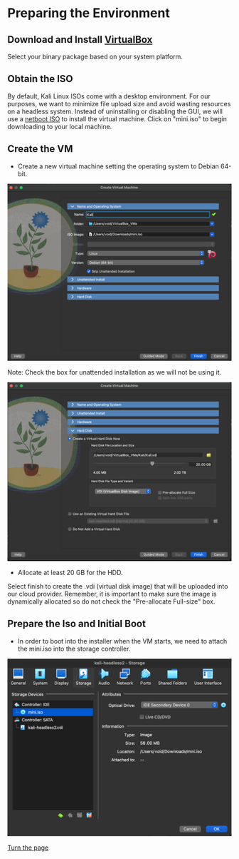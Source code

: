 # Preparing the Environment

## Download and Install [VirtualBox](https://www.virtualbox.org/wiki/Downloads)

Select your binary package based on your system platform.

## Obtain the ISO

By default, Kali Linux ISOs come with a desktop environment. For our purposes, we want to minimize file upload size and avoid wasting resources on a headless system. Instead of uninstalling or disabling the GUI, we will use a [netboot ISO](https://http.kali.org/kali/dists/kali-rolling/main/installer-amd64/current/images/netboot/) to install the virtual machine. Click on "mini.iso" to begin downloading to your local machine.

## Create the VM

* Create a new virtual machine setting the operating system to Debian 64-bit. 

![Operating System](/Images/OS_setup.png)

Note: Check the box for unattended installation as we will not be using it.

![Disk Allocation](/Images/Disk_allocation.png)

* Allocate at least 20 GB for the HDD.

Select finish to create the .vdi (virtual disk image) that will be uploaded into our cloud provider. Remember, it is important to make sure the image is dynamically allocated so do not check the "Pre-allocate Full-size" box. 

## Prepare the Iso and Initial Boot

* In order to boot into the installer when the VM starts, we need to attach the mini.iso into the storage controller.

![ISO Mount](/Images/iso-mount.png)


[Turn the page](initial-configuration.md)